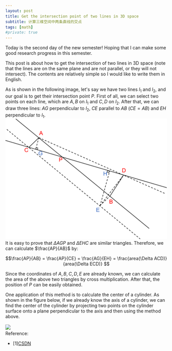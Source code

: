```yaml
---
layout: post
title: Get the intersection point of two lines in 3D space
subtitle: 计算三维空间中两条直线的交点
tags: [math]
#private: true
---
```


<head>
    <script src="https://cdn.mathjax.org/mathjax/latest/MathJax.js?config=TeX-AMS-MML_HTMLorMML" type="text/javascript"></script>
    <script type="text/x-mathjax-config">
        MathJax.Hub.Config({
            tex2jax: {
            skipTags: ['script', 'noscript', 'style', 'textarea', 'pre'],
            inlineMath: [['$','$']]
            }
        });
    </script>
</head>

Today is the second day of the new semester! Hoping that I can make some good research progress in this semester.

This post is about how to get the intersection of two lines in 3D space (note that the lines are on the same plane and are not parallel, or they will not intersect). The contents are relatively simple so I would like to write them in English.

As is shown in the following image, let's say we have two lines $l_1$ and $l_2$, and our goal is to get their intersection point $P$. First of all, we can select two points on each line, which are $A,B$ on $l_1$ and $C,D$ on $l_2$. After that, we can draw three lines: $AG$ perpendicular to $l_2$, $CE$ parallel to $AB$ ($CE=AB$) and $EH$ perpendicular to $l_1$.
<br>
![](../assets/line.png)
<br>
It is easy to prove that $\Delta AGP$ and $\Delta EHC$ are similar triangles. Therefore, we can calculate $\frac{AP}{AB}$ by:

 $$\frac{AP}{AB} = \frac{AP}{CE} = \frac{AG}{EH}  = \frac{area(\Delta ACD)}{area(\Delta ECD)} $$

Since the coordinates of $A, B, C, D, E$ are already known, we can calculate the area of the above two triangles by cross multiplication. After that, the position of $P$ can be easily obtained.

One application of this method is to calculate the center of a cylinder.  As shown in the figure below, if we already know the axis of a cylinder, we can find the center of the cylinder by projecting two points on the cylinder surface onto a plane perpendicular to the axis and then using the method above.  
<br>
![](../assets/cy.png)
<br>
Reference:
- [1][CSDN](https://blog.csdn.net/xdedzl/article/details/86009147)
